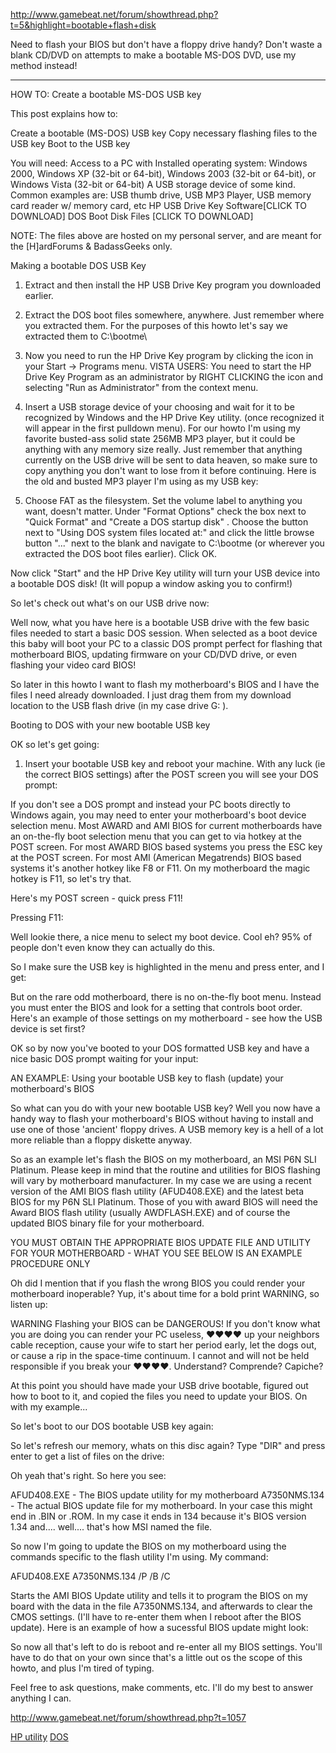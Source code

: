 http://www.gamebeat.net/forum/showthread.php?t=5&highlight=bootable+flash+disk

Need to flash your BIOS but don't have a floppy drive handy? Don't waste a blank CD/DVD on attempts to make a bootable MS-DOS DVD, use my method instead!


----------------------------------


HOW TO: Create a bootable MS-DOS USB key



This post explains how to:

Create a bootable (MS-DOS) USB key 
Copy necessary flashing files to the USB key 
Boot to the USB key 


You will need:
Access to a PC with Installed operating system: Windows 2000, Windows XP (32-bit or 64-bit), Windows 2003 (32-bit or 64-bit), or Windows Vista (32-bit or 64-bit) 
A USB storage device of some kind. Common examples are: USB thumb drive, USB MP3 Player, USB memory card reader w/ memory card, etc 
HP USB Drive Key Software[CLICK TO DOWNLOAD] 
DOS Boot Disk Files [CLICK TO DOWNLOAD] 

NOTE: The files above are hosted on my personal server, and are meant for the [H]ardForums & BadassGeeks only.




Making a bootable DOS USB Key

1. Extract and then install the HP USB Drive Key program you downloaded earlier. 

2. Extract the DOS boot files somewhere, anywhere. Just remember where you extracted them. For the purposes of this howto let's say we extracted them to C:\bootme\

3. Now you need to run the HP Drive Key program by clicking the icon in your Start -> Programs menu. VISTA USERS: You need to start the HP Drive Key Program as an administrator by RIGHT CLICKING the icon and selecting "Run as Administrator" from the context menu.




4. Insert a USB storage device of your choosing and wait for it to be recognized by Windows and the HP Drive Key utility. (once recognized it will appear in the first pulldown menu). For our howto I'm using my favorite busted-ass solid state 256MB MP3 player, but it could be anything with any memory size really. Just remember that anything currently on the USB drive will be sent to data heaven, so make sure to copy anything you don't want to lose from it before continuing. Here is the old and busted MP3 player I'm using as my USB key:




5. Choose FAT as the filesystem. Set the volume label to anything you want, doesn't matter. Under "Format Options" check the box next to "Quick Format" and "Create a DOS startup disk" . Choose the button next to "Using DOS system files located at:" and click the little browse button "..." next to the blank and navigate to C:\bootme (or wherever you extracted the DOS boot files earlier). Click OK.

Now click "Start" and the HP Drive Key utility will turn your USB device into a bootable DOS disk! (It will popup a window asking you to confirm!)





So let's check out what's on our USB drive now:


Well now, what you have here is a bootable USB drive with the few basic files needed to start a basic DOS session. When selected as a boot device this baby will boot your PC to a classic DOS prompt perfect for flashing that motherboard BIOS, updating firmware on your CD/DVD drive, or even flashing your video card BIOS!

So later in this howto I want to flash my motherboard's BIOS and I have the files I need already downloaded. I just drag them from my download location to the USB flash drive (in my case drive G: ).




Booting to DOS with your new bootable USB key

OK so let's get going:

1. Insert your bootable USB key and reboot your machine. With any luck (ie the correct BIOS settings) after the POST screen you will see your DOS prompt:



If you don't see a DOS prompt and instead your PC boots directly to Windows again, you may need to enter your motherboard's boot device selection menu. Most AWARD and AMI BIOS for current motherboards have an on-the-fly boot selection menu that you can get to via hotkey at the POST screen. For most AWARD BIOS based systems you press the ESC key at the POST screen. For most AMI (American Megatrends) BIOS based systems it's another hotkey like F8 or F11. On my motherboard the magic hotkey is F11, so let's try that.

Here's my POST screen - quick press F11!


Pressing F11:


Well lookie there, a nice menu to select my boot device. Cool eh? 95% of people don't even know they can actually do this. 


So I make sure the USB key is highlighted in the menu and press enter, and I get:



But on the rare odd motherboard, there is no on-the-fly boot menu. Instead you must enter the BIOS and look for a setting that controls boot order. Here's an example of those settings on my motherboard - see how the USB device is set first?




OK so by now you've booted to your DOS formatted USB key and have a nice basic DOS prompt waiting for your input:






AN EXAMPLE: Using your bootable USB key to flash (update) your motherboard's BIOS

So what can you do with your new bootable USB key? Well you now have a handy way to flash your motherboard's BIOS without having to install and use one of those 'ancient' floppy drives. A USB memory key is a hell of a lot more reliable than a floppy diskette anyway.

So as an example let's flash the BIOS on my motherboard, an MSI P6N SLI Platinum. Please keep in mind that the routine and utilities for BIOS flashing will vary by motherboard manufacturer. In my case we are using a recent version of the AMI BIOS flash utility (AFUD408.EXE) and the latest beta BIOS for my P6N SLI Platinum. Those of you with award BIOS will need the Award BIOS flash utility (usually AWDFLASH.EXE) and of course the updated BIOS binary file for your motherboard. 

YOU MUST OBTAIN THE APPROPRIATE BIOS UPDATE FILE AND UTILITY FOR YOUR MOTHERBOARD - WHAT YOU SEE BELOW IS AN EXAMPLE PROCEDURE ONLY

Oh did I mention that if you flash the wrong BIOS you could render your motherboard inoperable? Yup, it's about time for a bold print WARNING, so listen up:


WARNING
Flashing your BIOS can be DANGEROUS! If you don't know what you are doing you can render your PC useless, ♥♥♥♥ up your neighbors cable reception, cause your wife to start her period early, let the dogs out, or cause a rip in the space-time continuum. I cannot and will not be held responsible if you break your ♥♥♥♥. Understand? Comprende? Capiche? 


At this point you should have made your USB drive bootable, figured out how to boot to it, and copied the files you need to update your BIOS. On with my example...

So let's boot to our DOS bootable USB key again:




So let's refresh our memory, whats on this disc again? Type "DIR" and press enter to get a list of files on the drive:



Oh yeah that's right. So here you see:

AFUD408.EXE - The BIOS update utility for my motherboard
A7350NMS.134 - The actual BIOS update file for my motherboard. In your case this might end in .BIN or .ROM. In my case it ends in 134 because it's BIOS version 1.34 and.... well.... that's how MSI named the file.

So now I'm going to update the BIOS on my motherboard using the commands specific to the flash utility I'm using. My command:

AFUD408.EXE A7350NMS.134 /P /B /C

Starts the AMI BIOS Update utility and tells it to program the BIOS on my board with the data in the file A7350NMS.134, and afterwards to clear the CMOS settings. (I'll have to re-enter them when I reboot after the BIOS update). Here is an example of how a sucessful BIOS update might look:



So now all that's left to do is reboot and re-enter all my BIOS settings. You'll have to do that on your own since that's a little out os the scope of this howto, and plus I'm tired of typing. 


Feel free to ask questions, make comments, etc. I'll do my best to answer anything I can. 






http://www.gamebeat.net/forum/showthread.php?t=1057

<a href='http://www.tomhuang.com/wp-content/uploads/sp27608.zip' title='HP utility'>HP utility</a>
<a href='http://www.tomhuang.com/wp-content/uploads/bootme.zip' title='DOS'>DOS</a>
